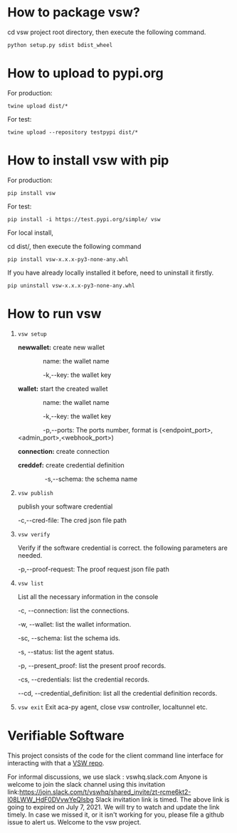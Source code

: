 # How to package vsw?
cd vsw project root directory, then execute the following command.

`python setup.py sdist bdist_wheel`

# How to upload to pypi.org
For production: 

`twine upload dist/*`

For test: 

`twine upload --repository testpypi dist/*`

# How to install vsw with pip
For production: 

`pip install vsw`

For test: 

`pip install -i https://test.pypi.org/simple/ vsw`

For local install, 

cd dist/, then execute the following command

`pip install vsw-x.x.x-py3-none-any.whl`

If you have already locally installed it before, need to uninstall it firstly.

`pip uninstall vsw-x.x.x-py3-none-any.whl`

# How to run vsw
1. `vsw setup`

    **newwallet:** create new wallet
    
    &emsp;&emsp;&emsp;&emsp;name: the wallet name
      
    &emsp;&emsp;&emsp;&emsp;-k,--key: the wallet key
      
    **wallet:** start the created wallet
    
    &emsp;&emsp;&emsp;&emsp;name: the wallet name
    
    &emsp;&emsp;&emsp;&emsp;-k,--key: the wallet key
    
    &emsp;&emsp;&emsp;&emsp;-p,--ports: The ports number, format is (<endpoint_port>,<admin_port>,<webhook_port>)
      
    **connection:** create connection
    
    **creddef:** create credential definition
    
    &emsp;&emsp;&emsp;&emsp; -s,--schema: the schema name
      
2. `vsw publish`

    publish your software credential
    
    -c,--cred-file: The cred json file path
    
3. `vsw verify`

    Verify if the software credential is correct. the following parameters are needed.
    
    -p,--proof-request: The proof request json file path

4. `vsw list`

    List all the necessary information in the console
    
    -c, --connection: list the connections.
    
    -w, --wallet: list the wallet information.
    
    -sc, --schema: list the schema ids.
    
    -s, --status: list the agent status.
    
    -p, --present_proof: list the present proof records.
    
    -cs, --credentials: list the credential records.
    
    --cd, --credential_definition: list all the credential definition records.
    
5. `vsw exit`
    Exit aca-py agent, close vsw controller, localtunnel etc.
    

# Verifiable Software

This project consists of the code for the client command line interface for interacting with that a [VSW repo](https://github.com/verifiablesoftware/vsw-repo).

For informal discussions, we use slack : vswhq.slack.com
Anyone is welcome to join the slack channel using this invitation link:https://join.slack.com/t/vswhq/shared_invite/zt-rcme6kt2-l08LWW_HdF0DVvwYeQIsbg
Slack invitation link is timed. The above link is going to expired on July 7, 2021. We will try to watch and update the link timely. In case we missed it, or it isn't working for you, please file a github issue to alert us. Welcome to the vsw project.
